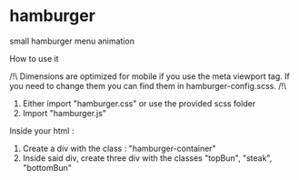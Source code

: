 # hamburger
small hamburger menu animation

How to use it 

/!\ Dimensions are optimized for mobile if you use the meta viewport tag. If you need to change them you can find them in hamburger-config.scss. /!\

1) Either import "hamburger.css" or use the provided scss folder
2) Import "hamburger.js"


Inside your html :

1) Create a div with the class : "hamburger-container"
2) Inside said div, create three div with the classes "topBun", "steak", "bottomBun"


